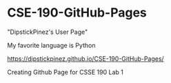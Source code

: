 # CSE-190-GitHub-Pages
"DipstickPinez's User Page"

My favorite language is Python

https://dipstickpinez.github.io/CSE-190-GitHub-Pages/

Creating Github Page for CSSE 190 Lab 1
